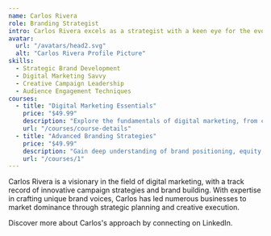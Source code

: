 ```yaml
---
name: Carlos Rivera
role: Branding Strategist
intro: Carlos Rivera excels as a strategist with a keen eye for the evolving landscape of digital marketing and brand development.
avatar:
  url: "/avatars/head2.svg"
  alt: "Carlos Rivera Profile Picture"
skills:
  - Strategic Brand Development
  - Digital Marketing Savvy
  - Creative Campaign Leadership
  - Audience Engagement Techniques
courses:
  - title: "Digital Marketing Essentials"
    price: "$49.99"
    description: "Explore the fundamentals of digital marketing, from content creation to PPC campaigns, and enhance your strategic insight."
    url: "/courses/course-details"
  - title: "Advanced Branding Strategies"
    price: "$49.99"
    description: "Gain deep understanding of brand positioning, equity, and the psychology behind successful brand narratives."
    url: "/courses/1"
---
```

Carlos Rivera is a visionary in the field of digital marketing, with a track record of innovative campaign strategies and brand building. With expertise in crafting unique brand voices, Carlos has led numerous businesses to market dominance through strategic planning and creative execution.

Discover more about Carlos's approach by connecting on LinkedIn.
